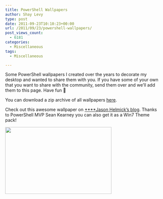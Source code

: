 ```yaml
---
title: PowerShell Wallpapers
author: Shay Levy
type: post
date: 2011-09-23T10:10:23+00:00
url: /2011/09/23/powershell-wallpapers/
post_views_count:
  - 6181
categories:
  - Miscellaneous
tags:
  - Miscellaneous

---
```

Some PowerShell wallpapers I created over the years to decorate my desktop and wanted to share them with you. If you have some of your own that you want to share with the community, send them over and we&#8217;ll add them to this page. Have fun 🙂

You can download a zip archive of all wallpapers [here](/downloads/powershell-wallpapers.zip).

Check out this awesome wallpaper on [****Jason Helmick&#8217;s blog][2]. Thanks to PowerShell MVP Sean Kearney you can also get it as a Win7 Theme pack!

[<img class="alignnone" src="http://www.jasonhelmick.com/wp-content/uploads/Interface-PowerShell-Wallpaper-1440x900-widescreen_thumb.jpg" alt="" width="342" height="215" />][2]

[2]: http://www.jasonhelmick.com/2011/08/26/cool-new-powershell-wallpapers-and-poster/